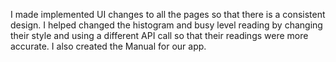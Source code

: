 I made implemented UI changes to all the pages so that there is a consistent design. I helped changed the histogram and busy level reading by changing their style and using a 
different API call so that their readings were more accurate. I also created the Manual for our app.
